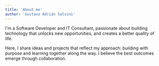 ```yaml
---
title: 'About me'
author: 'Gustavo Adrián Salvini'
---
```

I'm a Software Developer and IT Consultant, passionate about building technology that unlocks new opportunities, and creates a better quality of life.

Here, I share ideas and projects that reflect my approach: building with purpose and learning together along the way. I believe the best outcomes emerge through collaboration.
